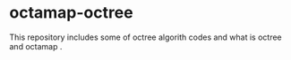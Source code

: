 # octamap-octree

This repository includes some of octree algorith codes and what is octree and octamap .
